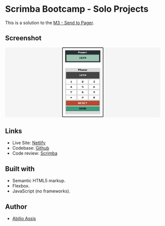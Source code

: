 # Scrimba Bootcamp - Solo Projects

This is a solution to the [M3 - Send to Pager](https://scrimba.com/scrim/co9b447f7b7a0dc6201d27636).

## Screenshot

![](img/screenshot.png)

## Links

- Live Site: [Netlify](https://transcendent-moonbeam-72a749.netlify.app/)
- Codebase: [Github](https://github.com/abilioassis/send-to-pager)
- Code review: [Scrimba]()

## Built with

- Semantic HTML5 markup.
- Flexbox.
- JavaScript (no frameworks).

## Author

- [Abilio Assis](https://www.linkedin.com/in/abilio-assis/)
